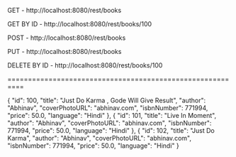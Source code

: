 GET - http://localhost:8080/rest/books

GET BY ID - http://localhost:8080/rest/books/100

POST  - http://localhost:8080/rest/books

PUT -  http://localhost:8080/rest/books

DELETE BY ID - http://localhost:8080/rest/books/100

==========================================================


{
  "id": 100,
  "title": "Just Do Karma , Gode Will Give Result",
  "author": "Abhinav",
  "coverPhotoURL": "abhinav.com",
  "isbnNumber": 771994,
  "price": 50.0,
  "language": "Hindi"
}, {
  "id": 101,
  "title": "Live In Moment",
  "author": "Abhinav",
  "coverPhotoURL": "abhinav.com",
  "isbnNumber": 771994,
  "price": 50.0,
  "language": "Hindi"
}, {
  "id": 102,
  "title": "Just Do Karma",
  "author": "Abhinav",
  "coverPhotoURL": "abhinav.com",
  "isbnNumber": 771994,
  "price": 50.0,
  "language": "Hindi"
}